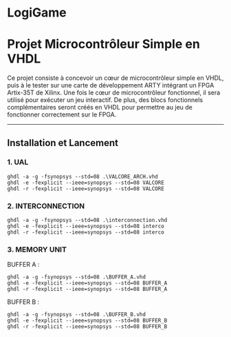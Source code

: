 # LogiGame

# Projet Microcontrôleur Simple en VHDL
Ce projet consiste à concevoir un cœur de microcontrôleur simple en VHDL, puis à le tester sur une carte de développement ARTY intégrant un FPGA Artix-35T de Xilinx. Une fois le cœur de microcontrôleur fonctionnel, il sera utilisé pour exécuter un jeu interactif. De plus, des blocs fonctionnels complémentaires seront créés en VHDL pour permettre au jeu de fonctionner correctement sur le FPGA.

---

## Installation et Lancement

### 1. UAL 
```
ghdl -a -g -fsynopsys --std=08 .\VALCORE_ARCH.vhd
ghdl -e -fexplicit --ieee=synopsys --std=08 VALCORE
ghdl -r -fexplicit --ieee=synopsys --std=08 VALCORE
```

### 2. INTERCONNECTION 

```
ghdl -a -g -fsynopsys --std=08 .\interconnection.vhd
ghdl -e -fexplicit --ieee=synopsys --std=08 interco
ghdl -r -fexplicit --ieee=synopsys --std=08 interco

```

### 3. MEMORY UNIT 

BUFFER A : 
```
ghdl -a -g -fsynopsys --std=08 .\BUFFER_A.vhd
ghdl -e -fexplicit --ieee=synopsys --std=08 BUFFER_A
ghdl -r -fexplicit --ieee=synopsys --std=08 BUFFER_A
```
BUFFER B : 
```
ghdl -a -g -fsynopsys --std=08 .\BUFFER_B.vhd
ghdl -e -fexplicit --ieee=synopsys --std=08 BUFFER_B
ghdl -r -fexplicit --ieee=synopsys --std=08 BUFFER_B
```
